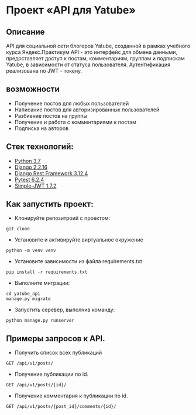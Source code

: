 # Проект «API для Yatube»

## Описание
API для социальной сети блогеров Yatube, созданной в рамках учебного курса Яндекс.Практикум
API - это интерфейс для обмена данными, предоставляет доступ к постам, комментариям, группам и подпискам Yatube,
в зависимости от статуса пользователя. Аутентификация реализована по JWT - токену.

## возможности
- Получение постов для любых пользователей
- Написание постов для авторизированных пользователей
- Разбиение постов на группы
- Получение и работа с комментариями к постам
- Подписка на авторов

## Стек технологий:
* [Python 3.7](https://www.python.org/downloads/)
* [Django 2.2.16](https://www.djangoproject.com/download/)
* [Django Rest Framework 3.12.4](https://pypi.org/project/djangorestframework/#files)
* [Pytest 6.2.4](https://pypi.org/project/pytest/)
* [Simple-JWT 1.7.2](https://pypi.org/project/djangorestframework-simplejwt/)

## Как запустить проект:

- Клонируйте репозитроий с проектом:
```
git clone
```
- Установите и активируйте виртуальное окружение
```
python -m venv venv
```
- Установите зависимости из файла requirements.txt
```
pip install -r requirements.txt
``` 
- Выполните миграции:
```
cd yatube_api
manage.py migrate
```
- Запустить серевер, выполнив команду:
```
python manage.py runserver
```

## Примеры запросов к API.
- Получить список всех публикаций
```
GET /api/v1/posts/
```
- Получение публикации по id.
```
GET /api/v1/posts/{id}/
```
- Получение комментария к публикации по id.
```
GET /api/v1/posts/{post_id}/comments/{id}/
```
